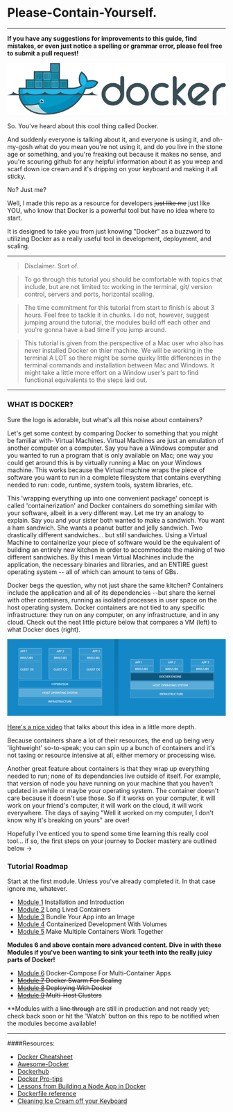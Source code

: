 # Please-Contain-Yourself.
---

**If you have any suggestions for improvements to this guide, find mistakes, or even just notice a spelling or grammar error, please feel free to submit a pull request!**

![dokerlogo](https://github.com/dylanlrrb/P-C-Y-Assets/blob/master/0/docker.png?raw=true)

So. You've heard about this cool thing called Docker. 

And suddenly everyone is talking about it, and everyone is using it, and oh-my-gosh what do you mean you're not using it, and do you live in the stone age or something, and you're freaking out because it makes no sense, and you're scouring github for any helpful information about it as you weep and scarf down ice cream and it's dripping on your keyboard and making it all sticky.

No? Just me?

Well, I made this repo as a resource for developers ~~just like me~~ just like YOU, who know that Docker is a powerful tool but have no idea where to start.

It is designed to take you from just knowing "Docker" as a buzzword to utilizing Docker as a really useful tool in development, deployment, and scaling.

---
>Disclaimer. Sort of.

>To go through this tutorial you should be comfortable with topics that include, but are not limited to: working in the terminal, git/ version control, servers and ports, horizontal scaling.

>The time commitment for this tutorial from start to finish  is about 3 hours. Feel free to tackle it in chunks. I do not, however, suggest jumping around the tutorial, the modules build off each other and you're gonna have a bad time if you jump around. 

>This tutorial is given from the perspective of a Mac user who also has never installed Docker on thier machine. We will be working in the terminal A LOT so there might be some quirky little differences in the terminal commands and installation between Mac and Windows. It might take a little more effort on a Window user's part to find functional equivalents to the steps laid out.

---

### WHAT IS DOCKER?
Sure the logo is adorable, but what's all this noise about containers?

Let's get some context by comparing Docker to something that you might be familiar with- Virtual Machines. Virtual Machines are just an emulation of another computer on a computer. Say you have a Windows computer and you wanted to run a program that is only available on Mac; one way you could get around this is by virtually running a Mac on your Windows machine. This works because the Virtual machine wraps the piece of software you want to run in a complete filesystem that contains everything needed to run: code, runtime, system tools, system libraries, etc.
 
This 'wrapping everything up into one convenient package' concept is called 'containerization' and  Docker containers do something similar with your software, albeit in a very different way. Let me try an analogy to explain. Say you and your sister both wanted to make a sandwich. You want a ham sandwich. She wants a peanut butter and jelly sandwich. Two drastically different sandwiches... but still sandwiches. Using a Virtual Machine to containerize your piece of software would be the equivalent of building an entirely new kitchen in order to accommodate the making of two different sandwiches. By this I mean Virtual Machines include the application, the necessary binaries and libraries, and an ENTIRE guest operating system -- all of which can amount to tens of GBs.

Docker begs the question, why not just share the same kitchen? Containers include the application and all of its dependencies --but share the kernel with other containers, running as isolated processes in user space on the host operating system. Docker containers are not tied to any specific infrastructure: they run on any computer, on any infrastructure, and in any cloud. Check out the neat little picture below that compares a VM (left) to what Docker does (right).

![docker](https://github.com/dylanlrrb/P-C-Y-Assets/blob/master/0/sharing.png?raw=true)

[Here's a nice video](https://www.youtube.com/watch?v=RyxXe5mbzlU) that talks about this idea in a little more depth.

Because containers share a lot of their resources, the end up being very 'lightweight' so-to-speak; you can spin up a bunch of containers and it's not taxing or resource intensive at all, either memory or processing wise.

Another great feature about containers is that they wrap up everything needed to run; none of its dependancies live outside of itself. For example, that version of node you have running on your machine that you haven't updated in awhile or maybe your operating system. The container doesn't care because it doesn't use those. So if it works on your computer, it will work on your friend's computer, it will work on the cloud, it will work everywhere. The days of saying "Well it worked on my computer, I don't know why it's breaking on yours" are over!

Hopefully I've enticed you to spend some time learning this really cool tool... if so, the first steps on your journey to Docker mastery are outlined below ->

### Tutorial Roadmap
Start at the first module. Unless you've already completed it. In that case ignore me, whatever.

- [Module 1](https://github.com/dylanlrrb/Please-Contain-Yourself/tree/master/1-Installation_and_Intro) Installation and Introduction
- [Module 2](https://github.com/dylanlrrb/Please-Contain-Yourself/tree/master/2-Long_Lived_Containers) Long Lived Containers
- [Module 3](https://github.com/dylanlrrb/Please-Contain-Yourself/tree/master/3-Bundle_Your_App_Into_An_Image) Bundle Your App into an Image
- [Module 4](https://github.com/dylanlrrb/Please-Contain-Yourself/tree/master/4-Containerized_Development_With_Volumes) Containerized Development With Volumes
- [Module 5](https://github.com/dylanlrrb/Please-Contain-Yourself/tree/master/5-Make_Multiple_Containers_Work_Together) Make Multiple Containers Work Together

**Modules 6 and above contain more advanced content. Dive in with these Modules if you've been wanting to sink your teeth into the really juicy parts of Docker!**

- [Module 6](https://github.com/dylanlrrb/Please-Contain-Yourself/tree/master/6-Docker_Compose_For_Multi-Container_Apps) Docker-Compose For Multi-Container Apps
- ~~[Module 7](https://github.com/dylanlrrb/Please-Contain-Yourself/tree/master/7-Docker_Swarm_For_Scaling) Docker Swarm For Scaling~~
- ~~[Module 8](https://github.com/dylanlrrb/Please-Contain-Yourself/tree/master/8-Deploying_With_Docker) Deploying With Docker~~
- ~~[Module 9](https://github.com/dylanlrrb/Please-Contain-Yourself/tree/master/9-Multi_Host_Clusters) Multi-Host Clusters~~

 **Modules with a ~~line through~~ are still in production and not ready yet; check back soon or hit the 'Watch' button on this repo to be notified when the modules become available!

 ---
####Resources:

- [Docker Cheatsheet](https://github.com/wsargent/docker-cheat-sheet)
- [Awesome-Docker](https://github.com/veggiemonk/awesome-docker)
- [Dockerhub](https://hub.docker.com/)
- [Docker Pro-tips](https://nodesource.com/blog/8-protips-to-start-killing-it-when-dockerizing-node-js/)
- [Lessons from Building a Node App in Docker](http://jdlm.info/articles/2016/03/06/lessons-building-node-app-docker.html)
- [Dockerfile reference](https://docs.docker.com/engine/reference/builder/)
- [Cleaning Ice Cream off your Keyboard](https://www.howtogeek.com/forum/topic/clean-laptop-keyboard)

